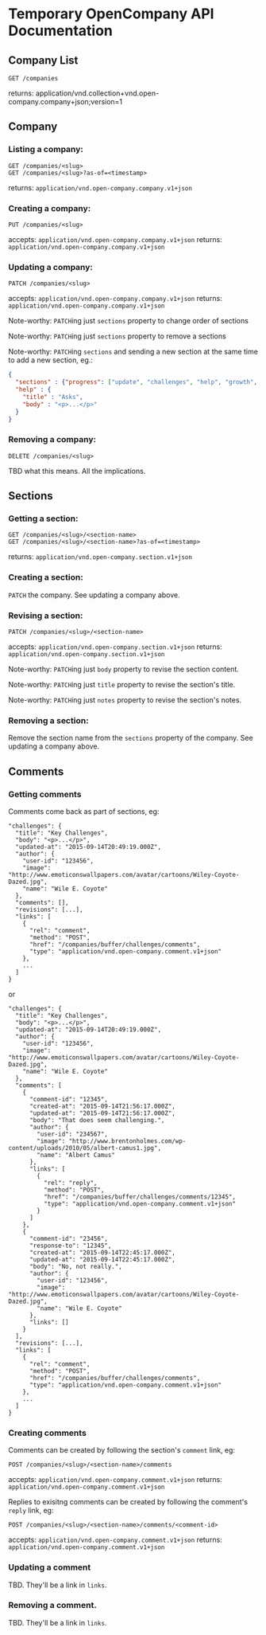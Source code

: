 # Temporary OpenCompany API Documentation

## Company List

```
GET /companies
```
returns: application/vnd.collection+vnd.open-company.company+json;version=1

## Company

### Listing a company:

```
GET /companies/<slug>
GET /companies/<slug>?as-of=<timestamp>
```
returns: `application/vnd.open-company.company.v1+json`

### Creating a company:

```
PUT /companies/<slug>
```
accepts: `application/vnd.open-company.company.v1+json`
returns: `application/vnd.open-company.company.v1+json`

### Updating a company:

```
PATCH /companies/<slug>
```
accepts: `application/vnd.open-company.company.v1+json`
returns: `application/vnd.open-company.company.v1+json`

Note-worthy: `PATCH`ing just `sections` property to change order of sections

Note-worthy: `PATCH`ing just `sections` property to remove a sections

Note-worthy: `PATCH`ing `sections` and sending a new section at the same time to add a new section, eg.:
```json
{
  "sections" : {"progress": ["update", "challenges", "help", "growth", "finances"], "company": ["mission", "values"]},
  "help" : {
    "title" : "Asks",
    "body" : "<p>...</p>"
  }
}
```

### Removing a company:

```
DELETE /companies/<slug>
```

TBD what this means. All the implications.


## Sections

### Getting a section:

```
GET /companies/<slug>/<section-name>
GET /companies/<slug>/<section-name>?as-of=<timestamp>
```
returns: `application/vnd.open-company.section.v1+json`

### Creating a section:

`PATCH` the company. See updating a company above.

### Revising a section:

```
PATCH /companies/<slug>/<section-name>
```
accepts: `application/vnd.open-company.section.v1+json`
returns: `application/vnd.open-company.section.v1+json`

Note-worthy: `PATCH`ing just `body` property to revise the section content.

Note-worthy: `PATCH`ing just `title` property to revise the section's title.

Note-worthy: `PATCH`ing just `notes` property to revise the section's notes.

### Removing a section:

Remove the section name from the `sections` property of the company. See updating a company above.


## Comments

### Getting comments

Comments come back as part of sections, eg:

```
"challenges": {
  "title": "Key Challenges",
  "body": "<p>...</p>",
  "updated-at": "2015-09-14T20:49:19.000Z",
  "author": {
    "user-id": "123456",
    "image": "http://www.emoticonswallpapers.com/avatar/cartoons/Wiley-Coyote-Dazed.jpg",
    "name": "Wile E. Coyote"
  },
  "comments": [],
  "revisions": [...],
  "links": [
    {
      "rel": "comment",
      "method": "POST",
      "href": "/companies/buffer/challenges/comments",
      "type": "application/vnd.open-company.comment.v1+json"
    },
    ...
  ]
}
```

or

```
"challenges": {
  "title": "Key Challenges",
  "body": "<p>...</p>",
  "updated-at": "2015-09-14T20:49:19.000Z",
  "author": {
    "user-id": "123456",
    "image": "http://www.emoticonswallpapers.com/avatar/cartoons/Wiley-Coyote-Dazed.jpg",
    "name": "Wile E. Coyote"
  },
  "comments": [
    {
      "comment-id": "12345",
      "created-at": "2015-09-14T21:56:17.000Z",
      "updated-at": "2015-09-14T21:56:17.000Z",
      "body": "That does seem challenging.",
      "author": {
        "user-id": "234567",
        "image": "http://www.brentonholmes.com/wp-content/uploads/2010/05/albert-camus1.jpg",
        "name": "Albert Camus"
      },
      "links": [
        {
          "rel": "reply",
          "method": "POST",
          "href": "/companies/buffer/challenges/comments/12345",
          "type": "application/vnd.open-company.comment.v1+json"
        }
      ]
    },
    {
      "comment-id": "23456",
      "response-to": "12345",
      "created-at": "2015-09-14T22:45:17.000Z",
      "updated-at": "2015-09-14T22:45:17.000Z",
      "body": "No, not really.",
      "author": {
        "user-id": "123456",
        "image": "http://www.emoticonswallpapers.com/avatar/cartoons/Wiley-Coyote-Dazed.jpg",
        "name": "Wile E. Coyote"
      },
      "links": []
    }
  ], 
  "revisions": [...],
  "links": [
    {
      "rel": "comment",
      "method": "POST",
      "href": "/companies/buffer/challenges/comments",
      "type": "application/vnd.open-company.comment.v1+json"
    },
    ...
  ]
}
```

### Creating comments

Comments can be created by following the section's `comment` link, eg:

```
POST /companies/<slug>/<section-name>/comments
```
  accepts: `application/vnd.open-company.comment.v1+json`
  returns: `application/vnd.open-company.comment.v1+json`

Replies to exisitng comments can be created by following the comment's `reply` link, eg:

```
POST /companies/<slug>/<section-name>/comments/<comment-id>
```
  accepts: `application/vnd.open-company.comment.v1+json`
  returns: `application/vnd.open-company.comment.v1+json`

### Updating a comment

TBD. They'll be a link in `links`.

### Removing a comment.

TBD. They'll be a link in `links`.
